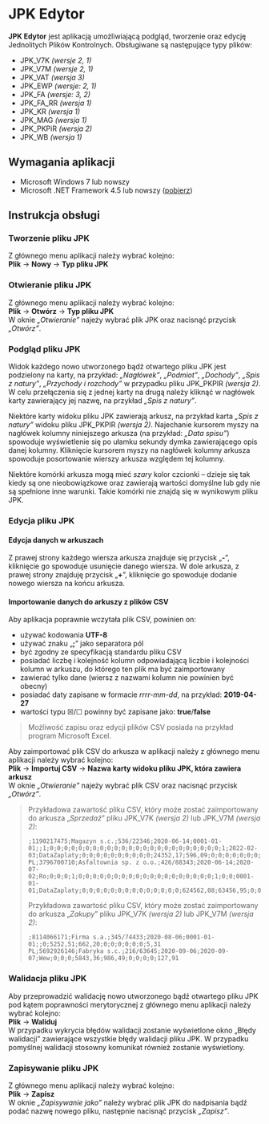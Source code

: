 # JPK Edytor
**JPK Edytor** jest aplikacją umożliwiającą podgląd, tworzenie oraz edycję Jednolitych Plików Kontrolnych.
Obsługiwane są następujące typy plików:
 - JPK_V7K *(wersje 2, 1)*
 - JPK_V7M *(wersje 2, 1)*
 - JPK_VAT *(wersja 3)*
 - JPK_EWP *(wersje: 2, 1)*
 - JPK_FA *(wersje: 3, 2)*
 - JPK_FA_RR *(wersja 1)*
 - JPK_KR *(wersja 1)*
 - JPK_MAG *(wersja 1)*
 - JPK_PKPiR *(wersja 2)*
 - JPK_WB *(wersja 1)*

## Wymagania aplikacji
 - Microsoft Windows 7 lub nowszy
 - Microsoft .NET Framework 4.5 lub nowszy ([pobierz](https://dotnet.microsoft.com/download/dotnet-framework))

## Instrukcja obsługi

### Tworzenie pliku JPK
Z głównego menu aplikacji należy wybrać kolejno:\
**Plik** &rightarrow; **Nowy** &rightarrow; **Typ pliku JPK**

### Otwieranie pliku JPK
Z głównego menu aplikacji należy wybrać kolejno:\
**Plik** &rightarrow; **Otwórz** &rightarrow; **Typ pliku JPK**\
W oknie *„Otwieranie”* najeży wybrać plik JPK oraz nacisnąć przycisk *„Otwórz”*.

### Podgląd pliku JPK
Widok każdego nowo utworzonego bądź otwartego pliku JPK jest podzielony na karty, na przykład: *„Nagłówek”*, *„Podmiot”*, *„Dochody”*, *„Spis z natury”*, *„Przychody i rozchody”* w przypadku pliku JPK_PKPIR *(wersja 2)*. W celu przełączenia się z jednej karty na drugą należy kliknąć w nagłówek karty zawierający jej nazwę, na przykład *„Spis z natury”*.

Niektóre karty widoku pliku JPK zawierają arkusz, na przykład karta *„Spis z natury”* widoku pliku JPK_PKPIR *(wersja 2)*. Najechanie kursorem myszy na nagłówek kolumny niniejszego arkusza (na przykład: *„Data spisu”*) spowoduje wyświetlenie się po ułamku sekundy dymka zawierającego opis danej kolumny. Kliknięcie kursorem myszy na nagłówek kolumny arkusza spowoduje posortowanie wierszy arkusza względem tej kolumny.

Niektóre komórki arkusza mogą mieć *szary* kolor czcionki – dzieje się tak kiedy są one nieobowiązkowe oraz zawierają wartości domyślne lub gdy nie są spełnione inne warunki. Takie komórki nie znajdą się w wynikowym pliku JPK.

### Edycja pliku JPK

#### Edycja danych w arkuszach
Z prawej strony każdego wiersza arkusza znajduje się przycisk „**-**”, kliknięcie go spowoduje usunięcie danego wiersza. W dole arkusza, z prawej strony znajduję przycisk „**+**”, kliknięcie go spowoduje dodanie nowego wiersza na końcu arkusza.

#### Importowanie danych do arkuszy z plików CSV
Aby aplikacja poprawnie wczytała plik CSV, powinien on:
 - używać kodowania **UTF-8**
 - używać znaku „**;**” jako separatora pól
 - być zgodny ze specyfikacją standardu pliku CSV
 - posiadać liczbę i kolejność kolumn odpowiadającą liczbie i kolejności kolumn w arkuszu, do którego ten plik ma być zaimportowany
 - zawierać tylko dane (wiersz z nazwami kolumn nie powinien być obecny)
 - posiadać daty zapisane w formacie *rrrr-mm-dd*, na przykład: **2019-04-27**
 - wartości typu &#9746;/&#9744; powinny być zapisane jako: **true**/**false**
> Możliwość zapisu oraz edycji plików CSV posiada na przykład program Microsoft Excel.

Aby zaimportować plik CSV do arkusza w aplikacji należy z głównego menu aplikacji należy wybrać kolejno:\
**Plik** &rightarrow; **Importuj CSV** &rightarrow; **Nazwa karty widoku pliku JPK, która zawiera arkusz**\
W oknie *„Otwieranie”* najeży wybrać plik CSV oraz nacisnąć przycisk *„Otwórz”*.

> Przykładowa zawartość pliku CSV, który może zostać zaimportowany do arkusza „*Sprzedaż*” pliku JPK_V7K *(wersja 2)* lub JPK_V7M *(wersja 2)*:
> 
>     ;1190217475;Magazyn s.c.;536/22346;2020-06-14;0001-01-01;;1;0;0;0;0;0;0;0;0;0;0;0;0;0;0;0;0;0;0;0;0;0;0;0;0;1;2022-02-03;DataZaplaty;0;0;0;0;0;0;0;0;0;0;24352,17;596,09;0;0;0;0;0;0;0;0;0;0;0;0;0;0;0;8,01
>     PL;3796700710;Asfaltownia sp. z o.o.;426/88343;2020-06-14;2020-07-02;Ro;0;0;0;1;0;0;0;0;0;0;0;0;0;0;0;0;0;0;0;0;0;0;0;1;0;0;0001-01-01;DataZaplaty;0;0;0;0;0;0;0;0;0;0;0;0;0;0;624562,08;63456,95;0;0;0;0;0;0;0;0;0;0;0;1230,55
> Przykładowa zawartość pliku CSV, który może zostać zaimportowany do arkusza „*Zakupy*” pliku JPK_V7K *(wersja 2)* lub JPK_V7M *(wersja 2)*:
> 
>     ;8114066171;Firma s.a.;345/74433;2020-08-06;0001-01-01;;0;5252,51;662,20;0;0;0;0;0;0;5,31
>     PL;5692926146;Fabryka s.c.;216/63645;2020-09-06;2020-09-07;Wew;0;0;0;5843,36;986,49;0;0;0;0;127,91

### Walidacja pliku JPK
Aby przeprowadzić walidację nowo utworzonego bądź otwartego pliku JPK pod kątem poprawności merytorycznej z głównego menu aplikacji należy wybrać kolejno:\
**Plik** &rightarrow; **Waliduj**\
W przypadku wykrycia błędów walidacji zostanie wyświetlone okno „Błędy walidacji” zawierające wszystkie błędy walidacji pliku JPK.
W przypadku pomyślnej walidacji stosowny komunikat również zostanie wyświetlony.

### Zapisywanie pliku JPK
Z głównego menu aplikacji należy wybrać kolejno:\
**Plik** &rightarrow; **Zapisz**\
W oknie *„Zapisywanie jako”* należy wybrać plik JPK do nadpisania bądź podać nazwę nowego pliku, następnie nacisnąć przycisk *„Zapisz”*.
